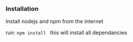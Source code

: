 ### Installation 

Install nodejs and npm from the internet 


run: `npm install ` this will install all dependancies 

